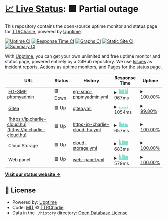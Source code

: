 # [📈 Live Status](https://status.charlie-cloud.hu): <!--live status--> **🟧 Partial outage**

This repository contains the open-source uptime monitor and status page for [TTRCharlie](https://status.charlie-cloud.hu), powered by [Upptime](https://github.com/upptime/upptime).

[![Uptime CI](https://github.com/TTRCharlie/Charlie-Cloud-Status/workflows/Uptime%20CI/badge.svg)](https://github.com/TTRCharlie/Charlie-Cloud-Status/actions?query=workflow%3A%22Uptime+CI%22)
[![Response Time CI](https://github.com/TTRCharlie/Charlie-Cloud-Status/workflows/Response%20Time%20CI/badge.svg)](https://github.com/TTRCharlie/Charlie-Cloud-Status/actions?query=workflow%3A%22Response+Time+CI%22)
[![Graphs CI](https://github.com/TTRCharlie/Charlie-Cloud-Status/workflows/Graphs%20CI/badge.svg)](https://github.com/TTRCharlie/Charlie-Cloud-Status/actions?query=workflow%3A%22Graphs+CI%22)
[![Static Site CI](https://github.com/TTRCharlie/Charlie-Cloud-Status/workflows/Static%20Site%20CI/badge.svg)](https://github.com/TTRCharlie/Charlie-Cloud-Status/actions?query=workflow%3A%22Static+Site+CI%22)
[![Summary CI](https://github.com/TTRCharlie/Charlie-Cloud-Status/workflows/Summary%20CI/badge.svg)](https://github.com/TTRCharlie/Charlie-Cloud-Status/actions?query=workflow%3A%22Summary+CI%22)

With [Upptime](https://upptime.js.org), you can get your own unlimited and free uptime monitor and status page, powered entirely by a GitHub repository. We use [Issues](https://github.com/TTRCharlie/Charlie-Cloud-Status/issues) as incident reports, [Actions](https://github.com/TTRCharlie/Charlie-Cloud-Status/actions) as uptime monitors, and [Pages](https://status.charlie-cloud.hu) for the status page.

<!--start: status pages-->
<!-- This summary is generated by Upptime (https://github.com/upptime/upptime) -->
<!-- Do not edit this manually, your changes will be overwritten -->
<!-- prettier-ignore -->
| URL | Status | History | Response Time | Uptime |
| --- | ------ | ------- | ------------- | ------ |
| <img alt="" src="https://icons.duckduckgo.com/ip3/pma.egsmp.eu.ico" height="13"> [EG-SMP phpmyadmin](https://pma.egsmp.eu) | 🟥 Down | [eg-smp-phpmyadmin.yml](https://github.com/TTRCharlie/Charlie-Cloud-Status/commits/HEAD/history/eg-smp-phpmyadmin.yml) | <details><summary><img alt="Response time graph" src="./graphs/eg-smp-phpmyadmin/response-time-week.png" height="20"> 967ms</summary><br><a href="https://status.charlie-cloud.hu/history/eg-smp-phpmyadmin"><img alt="Response time 1001" src="https://img.shields.io/endpoint?url=https%3A%2F%2Fraw.githubusercontent.com%2FTTRCharlie%2FCharlie-Cloud-Status%2FHEAD%2Fapi%2Feg-smp-phpmyadmin%2Fresponse-time.json"></a><br><a href="https://status.charlie-cloud.hu/history/eg-smp-phpmyadmin"><img alt="24-hour response time 1129" src="https://img.shields.io/endpoint?url=https%3A%2F%2Fraw.githubusercontent.com%2FTTRCharlie%2FCharlie-Cloud-Status%2FHEAD%2Fapi%2Feg-smp-phpmyadmin%2Fresponse-time-day.json"></a><br><a href="https://status.charlie-cloud.hu/history/eg-smp-phpmyadmin"><img alt="7-day response time 967" src="https://img.shields.io/endpoint?url=https%3A%2F%2Fraw.githubusercontent.com%2FTTRCharlie%2FCharlie-Cloud-Status%2FHEAD%2Fapi%2Feg-smp-phpmyadmin%2Fresponse-time-week.json"></a><br><a href="https://status.charlie-cloud.hu/history/eg-smp-phpmyadmin"><img alt="30-day response time 1001" src="https://img.shields.io/endpoint?url=https%3A%2F%2Fraw.githubusercontent.com%2FTTRCharlie%2FCharlie-Cloud-Status%2FHEAD%2Fapi%2Feg-smp-phpmyadmin%2Fresponse-time-month.json"></a><br><a href="https://status.charlie-cloud.hu/history/eg-smp-phpmyadmin"><img alt="1-year response time 1001" src="https://img.shields.io/endpoint?url=https%3A%2F%2Fraw.githubusercontent.com%2FTTRCharlie%2FCharlie-Cloud-Status%2FHEAD%2Fapi%2Feg-smp-phpmyadmin%2Fresponse-time-year.json"></a></details> | <details><summary><a href="https://status.charlie-cloud.hu/history/eg-smp-phpmyadmin">100.00%</a></summary><a href="https://status.charlie-cloud.hu/history/eg-smp-phpmyadmin"><img alt="All-time uptime 100.00%" src="https://img.shields.io/endpoint?url=https%3A%2F%2Fraw.githubusercontent.com%2FTTRCharlie%2FCharlie-Cloud-Status%2FHEAD%2Fapi%2Feg-smp-phpmyadmin%2Fuptime.json"></a><br><a href="https://status.charlie-cloud.hu/history/eg-smp-phpmyadmin"><img alt="24-hour uptime 99.99%" src="https://img.shields.io/endpoint?url=https%3A%2F%2Fraw.githubusercontent.com%2FTTRCharlie%2FCharlie-Cloud-Status%2FHEAD%2Fapi%2Feg-smp-phpmyadmin%2Fuptime-day.json"></a><br><a href="https://status.charlie-cloud.hu/history/eg-smp-phpmyadmin"><img alt="7-day uptime 100.00%" src="https://img.shields.io/endpoint?url=https%3A%2F%2Fraw.githubusercontent.com%2FTTRCharlie%2FCharlie-Cloud-Status%2FHEAD%2Fapi%2Feg-smp-phpmyadmin%2Fuptime-week.json"></a><br><a href="https://status.charlie-cloud.hu/history/eg-smp-phpmyadmin"><img alt="30-day uptime 100.00%" src="https://img.shields.io/endpoint?url=https%3A%2F%2Fraw.githubusercontent.com%2FTTRCharlie%2FCharlie-Cloud-Status%2FHEAD%2Fapi%2Feg-smp-phpmyadmin%2Fuptime-month.json"></a><br><a href="https://status.charlie-cloud.hu/history/eg-smp-phpmyadmin"><img alt="1-year uptime 100.00%" src="https://img.shields.io/endpoint?url=https%3A%2F%2Fraw.githubusercontent.com%2FTTRCharlie%2FCharlie-Cloud-Status%2FHEAD%2Fapi%2Feg-smp-phpmyadmin%2Fuptime-year.json"></a></details>
| <img alt="" src="https://icons.duckduckgo.com/ip3/git.charlie-cloud.hu.ico" height="13"> [Gitea](https://git.charlie-cloud.hu) | 🟩 Up | [gitea.yml](https://github.com/TTRCharlie/Charlie-Cloud-Status/commits/HEAD/history/gitea.yml) | <details><summary><img alt="Response time graph" src="./graphs/gitea/response-time-week.png" height="20"> 1054ms</summary><br><a href="https://status.charlie-cloud.hu/history/gitea"><img alt="Response time 1054" src="https://img.shields.io/endpoint?url=https%3A%2F%2Fraw.githubusercontent.com%2FTTRCharlie%2FCharlie-Cloud-Status%2FHEAD%2Fapi%2Fgitea%2Fresponse-time.json"></a><br><a href="https://status.charlie-cloud.hu/history/gitea"><img alt="24-hour response time 1885" src="https://img.shields.io/endpoint?url=https%3A%2F%2Fraw.githubusercontent.com%2FTTRCharlie%2FCharlie-Cloud-Status%2FHEAD%2Fapi%2Fgitea%2Fresponse-time-day.json"></a><br><a href="https://status.charlie-cloud.hu/history/gitea"><img alt="7-day response time 1054" src="https://img.shields.io/endpoint?url=https%3A%2F%2Fraw.githubusercontent.com%2FTTRCharlie%2FCharlie-Cloud-Status%2FHEAD%2Fapi%2Fgitea%2Fresponse-time-week.json"></a><br><a href="https://status.charlie-cloud.hu/history/gitea"><img alt="30-day response time 1054" src="https://img.shields.io/endpoint?url=https%3A%2F%2Fraw.githubusercontent.com%2FTTRCharlie%2FCharlie-Cloud-Status%2FHEAD%2Fapi%2Fgitea%2Fresponse-time-month.json"></a><br><a href="https://status.charlie-cloud.hu/history/gitea"><img alt="1-year response time 1054" src="https://img.shields.io/endpoint?url=https%3A%2F%2Fraw.githubusercontent.com%2FTTRCharlie%2FCharlie-Cloud-Status%2FHEAD%2Fapi%2Fgitea%2Fresponse-time-year.json"></a></details> | <details><summary><a href="https://status.charlie-cloud.hu/history/gitea">99.80%</a></summary><a href="https://status.charlie-cloud.hu/history/gitea"><img alt="All-time uptime 99.80%" src="https://img.shields.io/endpoint?url=https%3A%2F%2Fraw.githubusercontent.com%2FTTRCharlie%2FCharlie-Cloud-Status%2FHEAD%2Fapi%2Fgitea%2Fuptime.json"></a><br><a href="https://status.charlie-cloud.hu/history/gitea"><img alt="24-hour uptime 100.00%" src="https://img.shields.io/endpoint?url=https%3A%2F%2Fraw.githubusercontent.com%2FTTRCharlie%2FCharlie-Cloud-Status%2FHEAD%2Fapi%2Fgitea%2Fuptime-day.json"></a><br><a href="https://status.charlie-cloud.hu/history/gitea"><img alt="7-day uptime 99.80%" src="https://img.shields.io/endpoint?url=https%3A%2F%2Fraw.githubusercontent.com%2FTTRCharlie%2FCharlie-Cloud-Status%2FHEAD%2Fapi%2Fgitea%2Fuptime-week.json"></a><br><a href="https://status.charlie-cloud.hu/history/gitea"><img alt="30-day uptime 99.80%" src="https://img.shields.io/endpoint?url=https%3A%2F%2Fraw.githubusercontent.com%2FTTRCharlie%2FCharlie-Cloud-Status%2FHEAD%2Fapi%2Fgitea%2Fuptime-month.json"></a><br><a href="https://status.charlie-cloud.hu/history/gitea"><img alt="1-year uptime 99.80%" src="https://img.shields.io/endpoint?url=https%3A%2F%2Fraw.githubusercontent.com%2FTTRCharlie%2FCharlie-Cloud-Status%2FHEAD%2Fapi%2Fgitea%2Fuptime-year.json"></a></details>
| <img alt="" src="https://icons.duckduckgo.com/ip3/ip.charlie-cloud.hu.ico" height="13"> [https://ip.charlie-cloud.hu](https://ip.charlie-cloud.hu) | 🟩 Up | [https-ip-charlie-cloud-hu.yml](https://github.com/TTRCharlie/Charlie-Cloud-Status/commits/HEAD/history/https-ip-charlie-cloud-hu.yml) | <details><summary><img alt="Response time graph" src="./graphs/https-ip-charlie-cloud-hu/response-time-week.png" height="20"> 657ms</summary><br><a href="https://status.charlie-cloud.hu/history/https-ip-charlie-cloud-hu"><img alt="Response time 746" src="https://img.shields.io/endpoint?url=https%3A%2F%2Fraw.githubusercontent.com%2FTTRCharlie%2FCharlie-Cloud-Status%2FHEAD%2Fapi%2Fhttps-ip-charlie-cloud-hu%2Fresponse-time.json"></a><br><a href="https://status.charlie-cloud.hu/history/https-ip-charlie-cloud-hu"><img alt="24-hour response time 573" src="https://img.shields.io/endpoint?url=https%3A%2F%2Fraw.githubusercontent.com%2FTTRCharlie%2FCharlie-Cloud-Status%2FHEAD%2Fapi%2Fhttps-ip-charlie-cloud-hu%2Fresponse-time-day.json"></a><br><a href="https://status.charlie-cloud.hu/history/https-ip-charlie-cloud-hu"><img alt="7-day response time 657" src="https://img.shields.io/endpoint?url=https%3A%2F%2Fraw.githubusercontent.com%2FTTRCharlie%2FCharlie-Cloud-Status%2FHEAD%2Fapi%2Fhttps-ip-charlie-cloud-hu%2Fresponse-time-week.json"></a><br><a href="https://status.charlie-cloud.hu/history/https-ip-charlie-cloud-hu"><img alt="30-day response time 746" src="https://img.shields.io/endpoint?url=https%3A%2F%2Fraw.githubusercontent.com%2FTTRCharlie%2FCharlie-Cloud-Status%2FHEAD%2Fapi%2Fhttps-ip-charlie-cloud-hu%2Fresponse-time-month.json"></a><br><a href="https://status.charlie-cloud.hu/history/https-ip-charlie-cloud-hu"><img alt="1-year response time 746" src="https://img.shields.io/endpoint?url=https%3A%2F%2Fraw.githubusercontent.com%2FTTRCharlie%2FCharlie-Cloud-Status%2FHEAD%2Fapi%2Fhttps-ip-charlie-cloud-hu%2Fresponse-time-year.json"></a></details> | <details><summary><a href="https://status.charlie-cloud.hu/history/https-ip-charlie-cloud-hu">100.00%</a></summary><a href="https://status.charlie-cloud.hu/history/https-ip-charlie-cloud-hu"><img alt="All-time uptime 100.00%" src="https://img.shields.io/endpoint?url=https%3A%2F%2Fraw.githubusercontent.com%2FTTRCharlie%2FCharlie-Cloud-Status%2FHEAD%2Fapi%2Fhttps-ip-charlie-cloud-hu%2Fuptime.json"></a><br><a href="https://status.charlie-cloud.hu/history/https-ip-charlie-cloud-hu"><img alt="24-hour uptime 100.00%" src="https://img.shields.io/endpoint?url=https%3A%2F%2Fraw.githubusercontent.com%2FTTRCharlie%2FCharlie-Cloud-Status%2FHEAD%2Fapi%2Fhttps-ip-charlie-cloud-hu%2Fuptime-day.json"></a><br><a href="https://status.charlie-cloud.hu/history/https-ip-charlie-cloud-hu"><img alt="7-day uptime 100.00%" src="https://img.shields.io/endpoint?url=https%3A%2F%2Fraw.githubusercontent.com%2FTTRCharlie%2FCharlie-Cloud-Status%2FHEAD%2Fapi%2Fhttps-ip-charlie-cloud-hu%2Fuptime-week.json"></a><br><a href="https://status.charlie-cloud.hu/history/https-ip-charlie-cloud-hu"><img alt="30-day uptime 100.00%" src="https://img.shields.io/endpoint?url=https%3A%2F%2Fraw.githubusercontent.com%2FTTRCharlie%2FCharlie-Cloud-Status%2FHEAD%2Fapi%2Fhttps-ip-charlie-cloud-hu%2Fuptime-month.json"></a><br><a href="https://status.charlie-cloud.hu/history/https-ip-charlie-cloud-hu"><img alt="1-year uptime 100.00%" src="https://img.shields.io/endpoint?url=https%3A%2F%2Fraw.githubusercontent.com%2FTTRCharlie%2FCharlie-Cloud-Status%2FHEAD%2Fapi%2Fhttps-ip-charlie-cloud-hu%2Fuptime-year.json"></a></details>
| <img alt="" src="https://icons.duckduckgo.com/ip3/null.ico" height="13"> Cloud Storage | 🟩 Up | [cloud-storage.yml](https://github.com/TTRCharlie/Charlie-Cloud-Status/commits/HEAD/history/cloud-storage.yml) | <details><summary><img alt="Response time graph" src="./graphs/cloud-storage/response-time-week.png" height="20"> 683ms</summary><br><a href="https://status.charlie-cloud.hu/history/cloud-storage"><img alt="Response time 683" src="https://img.shields.io/endpoint?url=https%3A%2F%2Fraw.githubusercontent.com%2FTTRCharlie%2FCharlie-Cloud-Status%2FHEAD%2Fapi%2Fcloud-storage%2Fresponse-time.json"></a><br><a href="https://status.charlie-cloud.hu/history/cloud-storage"><img alt="24-hour response time 694" src="https://img.shields.io/endpoint?url=https%3A%2F%2Fraw.githubusercontent.com%2FTTRCharlie%2FCharlie-Cloud-Status%2FHEAD%2Fapi%2Fcloud-storage%2Fresponse-time-day.json"></a><br><a href="https://status.charlie-cloud.hu/history/cloud-storage"><img alt="7-day response time 683" src="https://img.shields.io/endpoint?url=https%3A%2F%2Fraw.githubusercontent.com%2FTTRCharlie%2FCharlie-Cloud-Status%2FHEAD%2Fapi%2Fcloud-storage%2Fresponse-time-week.json"></a><br><a href="https://status.charlie-cloud.hu/history/cloud-storage"><img alt="30-day response time 683" src="https://img.shields.io/endpoint?url=https%3A%2F%2Fraw.githubusercontent.com%2FTTRCharlie%2FCharlie-Cloud-Status%2FHEAD%2Fapi%2Fcloud-storage%2Fresponse-time-month.json"></a><br><a href="https://status.charlie-cloud.hu/history/cloud-storage"><img alt="1-year response time 683" src="https://img.shields.io/endpoint?url=https%3A%2F%2Fraw.githubusercontent.com%2FTTRCharlie%2FCharlie-Cloud-Status%2FHEAD%2Fapi%2Fcloud-storage%2Fresponse-time-year.json"></a></details> | <details><summary><a href="https://status.charlie-cloud.hu/history/cloud-storage">100.00%</a></summary><a href="https://status.charlie-cloud.hu/history/cloud-storage"><img alt="All-time uptime 100.00%" src="https://img.shields.io/endpoint?url=https%3A%2F%2Fraw.githubusercontent.com%2FTTRCharlie%2FCharlie-Cloud-Status%2FHEAD%2Fapi%2Fcloud-storage%2Fuptime.json"></a><br><a href="https://status.charlie-cloud.hu/history/cloud-storage"><img alt="24-hour uptime 100.00%" src="https://img.shields.io/endpoint?url=https%3A%2F%2Fraw.githubusercontent.com%2FTTRCharlie%2FCharlie-Cloud-Status%2FHEAD%2Fapi%2Fcloud-storage%2Fuptime-day.json"></a><br><a href="https://status.charlie-cloud.hu/history/cloud-storage"><img alt="7-day uptime 100.00%" src="https://img.shields.io/endpoint?url=https%3A%2F%2Fraw.githubusercontent.com%2FTTRCharlie%2FCharlie-Cloud-Status%2FHEAD%2Fapi%2Fcloud-storage%2Fuptime-week.json"></a><br><a href="https://status.charlie-cloud.hu/history/cloud-storage"><img alt="30-day uptime 100.00%" src="https://img.shields.io/endpoint?url=https%3A%2F%2Fraw.githubusercontent.com%2FTTRCharlie%2FCharlie-Cloud-Status%2FHEAD%2Fapi%2Fcloud-storage%2Fuptime-month.json"></a><br><a href="https://status.charlie-cloud.hu/history/cloud-storage"><img alt="1-year uptime 100.00%" src="https://img.shields.io/endpoint?url=https%3A%2F%2Fraw.githubusercontent.com%2FTTRCharlie%2FCharlie-Cloud-Status%2FHEAD%2Fapi%2Fcloud-storage%2Fuptime-year.json"></a></details>
| <img alt="" src="https://icons.duckduckgo.com/ip3/null.ico" height="13"> Web panel | 🟩 Up | [web-panel.yml](https://github.com/TTRCharlie/Charlie-Cloud-Status/commits/HEAD/history/web-panel.yml) | <details><summary><img alt="Response time graph" src="./graphs/web-panel/response-time-week.png" height="20"> 579ms</summary><br><a href="https://status.charlie-cloud.hu/history/web-panel"><img alt="Response time 579" src="https://img.shields.io/endpoint?url=https%3A%2F%2Fraw.githubusercontent.com%2FTTRCharlie%2FCharlie-Cloud-Status%2FHEAD%2Fapi%2Fweb-panel%2Fresponse-time.json"></a><br><a href="https://status.charlie-cloud.hu/history/web-panel"><img alt="24-hour response time 601" src="https://img.shields.io/endpoint?url=https%3A%2F%2Fraw.githubusercontent.com%2FTTRCharlie%2FCharlie-Cloud-Status%2FHEAD%2Fapi%2Fweb-panel%2Fresponse-time-day.json"></a><br><a href="https://status.charlie-cloud.hu/history/web-panel"><img alt="7-day response time 579" src="https://img.shields.io/endpoint?url=https%3A%2F%2Fraw.githubusercontent.com%2FTTRCharlie%2FCharlie-Cloud-Status%2FHEAD%2Fapi%2Fweb-panel%2Fresponse-time-week.json"></a><br><a href="https://status.charlie-cloud.hu/history/web-panel"><img alt="30-day response time 579" src="https://img.shields.io/endpoint?url=https%3A%2F%2Fraw.githubusercontent.com%2FTTRCharlie%2FCharlie-Cloud-Status%2FHEAD%2Fapi%2Fweb-panel%2Fresponse-time-month.json"></a><br><a href="https://status.charlie-cloud.hu/history/web-panel"><img alt="1-year response time 579" src="https://img.shields.io/endpoint?url=https%3A%2F%2Fraw.githubusercontent.com%2FTTRCharlie%2FCharlie-Cloud-Status%2FHEAD%2Fapi%2Fweb-panel%2Fresponse-time-year.json"></a></details> | <details><summary><a href="https://status.charlie-cloud.hu/history/web-panel">100.00%</a></summary><a href="https://status.charlie-cloud.hu/history/web-panel"><img alt="All-time uptime 100.00%" src="https://img.shields.io/endpoint?url=https%3A%2F%2Fraw.githubusercontent.com%2FTTRCharlie%2FCharlie-Cloud-Status%2FHEAD%2Fapi%2Fweb-panel%2Fuptime.json"></a><br><a href="https://status.charlie-cloud.hu/history/web-panel"><img alt="24-hour uptime 100.00%" src="https://img.shields.io/endpoint?url=https%3A%2F%2Fraw.githubusercontent.com%2FTTRCharlie%2FCharlie-Cloud-Status%2FHEAD%2Fapi%2Fweb-panel%2Fuptime-day.json"></a><br><a href="https://status.charlie-cloud.hu/history/web-panel"><img alt="7-day uptime 100.00%" src="https://img.shields.io/endpoint?url=https%3A%2F%2Fraw.githubusercontent.com%2FTTRCharlie%2FCharlie-Cloud-Status%2FHEAD%2Fapi%2Fweb-panel%2Fuptime-week.json"></a><br><a href="https://status.charlie-cloud.hu/history/web-panel"><img alt="30-day uptime 100.00%" src="https://img.shields.io/endpoint?url=https%3A%2F%2Fraw.githubusercontent.com%2FTTRCharlie%2FCharlie-Cloud-Status%2FHEAD%2Fapi%2Fweb-panel%2Fuptime-month.json"></a><br><a href="https://status.charlie-cloud.hu/history/web-panel"><img alt="1-year uptime 100.00%" src="https://img.shields.io/endpoint?url=https%3A%2F%2Fraw.githubusercontent.com%2FTTRCharlie%2FCharlie-Cloud-Status%2FHEAD%2Fapi%2Fweb-panel%2Fuptime-year.json"></a></details>

<!--end: status pages-->

[**Visit our status website →**](https://status.charlie-cloud.hu)

## 📄 License

- Powered by: [Upptime](https://github.com/upptime/upptime)
- Code: [MIT](./LICENSE) © [TTRCharlie](https://status.charlie-cloud.hu)
- Data in the `./history` directory: [Open Database License](https://opendatacommons.org/licenses/odbl/1-0/)
